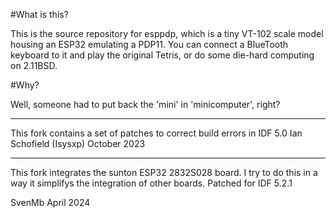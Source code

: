#What is this?

This is the source repository for esppdp, which is a tiny VT-102 scale model housing an
ESP32 emulating a PDP11. You can connect a BlueTooth keyboard to it and play the
original Tetris, or do some die-hard computing on 2.11BSD.

#Why?

Well, someone had to put back the 'mini' in 'minicomputer', right?

---

This fork contains a set of patches to correct build errors in IDF 5.0
Ian Schofield (Isysxp)
October 2023

---

This fork integrates the sunton ESP32 2832S028 board. I try to do this in a way it simplifys the integration of other boards.
Patched for IDF 5.2.1

SvenMb
April 2024

